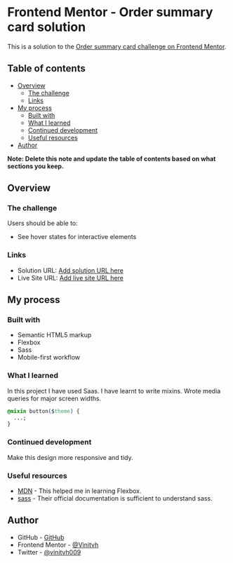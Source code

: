 # Frontend Mentor - Order summary card solution

This is a solution to the [Order summary card challenge on Frontend Mentor](https://www.frontendmentor.io/challenges/order-summary-component-QlPmajDUj).

## Table of contents

- [Overview](#overview)
  - [The challenge](#the-challenge)
  - [Links](#links)
- [My process](#my-process)
  - [Built with](#built-with)
  - [What I learned](#what-i-learned)
  - [Continued development](#continued-development)
  - [Useful resources](#useful-resources)
- [Author](#author)

**Note: Delete this note and update the table of contents based on what sections you keep.**

## Overview

### The challenge

Users should be able to:

- See hover states for interactive elements

### Links

- Solution URL: [Add solution URL here](https://your-solution-url.com)
- Live Site URL: [Add live site URL here](https://your-live-site-url.com)

## My process

### Built with

- Semantic HTML5 markup
- Flexbox
- Sass
- Mobile-first workflow

### What I learned

In this project I have used Saas. I have learnt to write mixins. Wrote media queries for major screen widths.

```css
@mixin button($theme) {
  ...;
}
```

### Continued development

Make this design more responsive and tidy.

### Useful resources

- [MDN](https://developer.mozilla.org/en-US/docs/Web/CSS/CSS_Flexible_Box_Layout/Basic_Concepts_of_Flexbox#alignment_justification_and_distribution_of_free_space_between_items) - This helped me in learning Flexbox.
- [sass](https://sass-lang.com/guide) - Their official documentation is sufficient to understand sass.

## Author

- GitHub - [GitHub](https://github.com/Vinitvh)
- Frontend Mentor - [@Vinitvh](https://www.frontendmentor.io/profile/yourusername)
- Twitter - [@vinitvh009](https://www.twitter.com/yourusername)
